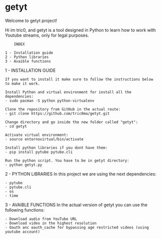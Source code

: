 # getyt
Welcome to getyt project!

Hi im tric0, and getyt is a tool designed in Python to learn how to work with Youtube streams, only for legal purposes.

        INDEX

    1 - Installation guide
    2 - Python libraries
    3 - Avaible functions


1 - INSTALLATION GUIDE

    If you want to install it make sure to follow the instructions below to make it work.

    Install Python and virtual environment for install all the dependencies:
    - sudo pacman -S python python-virtualenv

    Clone the repository from GitHub in the actual route:
    - git clone https://github.com/tric0ma/getyt.git

    Change directory and go inside the new folder called "getyt":
    - cd getyt

    Activate virtual environment:
    - source entornovirtual/bin/activate

    Install python libraries if you dont have them:
    - pip install pytube pytube.cli

    Run the python script. You have to be in getyt directory:
    - python getyt.py

2 - PYTHON LIBRARIES
    In this project we are using the next dependencies:

    - pytube
    - pytube.cli
    - os
    - time

3 - AVAIBLE FUNCTIONS
    In the actual version of getyt you can use the following functions:

    - Download audio from YouTube URL
    - Download video in the highest resolution
    - Oauth anc oauth_cache for bypassing age restricted videos (using youtube account)


